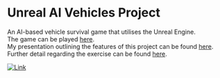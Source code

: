 # Unreal AI Vehicles Project

An AI-based vehicle survival game that utilises the Unreal Engine.  
The game can be played <a href="AI Vehicles Project - Luke Dicken - Jones.exe" target="_blank">here</a>.  
My presentation outlining the features of this project can be found <a href="Presentation.pptx" target="_blank">here</a>.  
Further detail regarding the exercise can be found <a href="Assignment spec.pdf" target="_blank">here</a>.

<a href="https://drive.google.com/file/d/11BO2KhaUvUzU9bIHTJqDraVDMeuTiX9-/view" target="_blank">
<img src="gif.gif" alt="Link">
</a>
